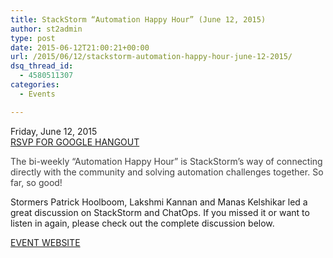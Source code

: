 ```yaml
---
title: StackStorm “Automation Happy Hour” (June 12, 2015)
author: st2admin
type: post
date: 2015-06-12T21:00:21+00:00
url: /2015/06/12/stackstorm-automation-happy-hour-june-12-2015/
dsq_thread_id:
  - 4580511307
categories:
  - Events

---
```

Friday, June 12, 2015  
<a href="https://plus.google.com/u/0/events/cifj9q17hh5mh5uap4lh6c9aq2c" target="_blank">RSVP FOR GOOGLE HANGOUT</a>

<span style="color: #404040;">The bi-weekly &#8220;Automation Happy Hour&#8221; is StackStorm&#8217;s way of connecting directly with the community and solving automation challenges together. So far, so good!</span>

Stormers Patrick Hoolboom, Lakshmi Kannan and Manas Kelshikar led a great discussion on StackStorm and ChatOps. If you missed it or want to listen in again, please check out the complete discussion below.



<a href="https://plus.google.com/u/0/events/cifj9q17hh5mh5uap4lh6c9aq2c" target="_blank">EVENT WEBSITE</a>